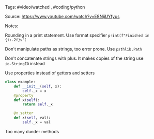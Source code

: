 Tags: #video/watched , #coding/python 

Source: https://www.youtube.com/watch?v=E8NijUYfyus

Notes:

Rounding in a print statement. Use format specifier `print(f"Finished in {t:.2f}s")`

Don't manipulate paths as strings, too error prone. Use `pathlib.Path`

Don't concatenate strings with plus. It makes copies of the string use `io.StringIO` instead

Use properties instead of getters and setters
```python
class example:
	def __init__(self, x):
		self._x = x
	@property
	def x(self):
		return self._x

	@x.setter
	def x(self, val):
		self._x = val
```

Too many dunder methods 